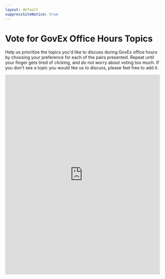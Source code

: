 ```yaml
---
layout: default
suppressSiteNotice: true
---
```


<h1>Vote for GovEx Office Hours Topics</h1>

Help us prioritize the topics you'd like to discuss during GovEx office hours by choosing your preference for each of the pairs presented. Repeat until your finger gets tired of clicking, and do not worry about voting too much. If you don't see a topic you would like us to discuss, please feel free to add it.

<iframe src='http://widget.allourideas.org/govexofficehourstopics' width='100%' height='650' frameborder='0' scrolling='no'></iframe>
